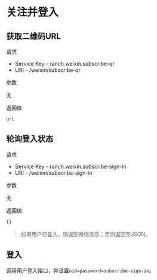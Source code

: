 # 关注并登入

## 获取二维码URL

请求
- Service Key - ranch.weixin.subscribe-qr
- URI - /weixin/subscribe-qr

参数

无

返回值
```
url
```

## 轮询登入状态

请求
- Service Key - ranch.weixin.subscribe-sign-in
- URI - /weixin/subscribe-sign-in

参数

无

返回值
```json
{}
```

> 如果用户已登入，则返回微信信息；否则返回空JSON。

## 登入

调用用户登入接口，并设置`uid=password=subscribe-sign-in`。
